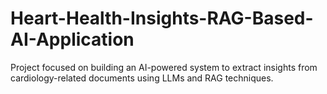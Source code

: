 # Heart-Health-Insights-RAG-Based-AI-Application
Project focused on building an AI-powered system to extract insights from cardiology-related documents using LLMs and RAG techniques.
